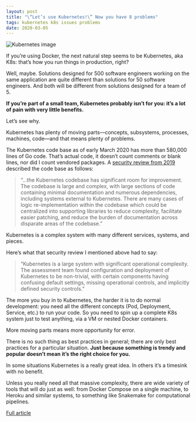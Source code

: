 ```yaml
---
layout: post
title: "\“Let’s use Kubernetes!\” Now you have 8 problems"
tags: kubernetes k8s issues problems
date: 2020-03-05
---
```


![Kubernetes image](https://encrypted-tbn0.gstatic.com/images?q=tbn%3AANd9GcQA4MrqwAQ0sRnVz75oXFe5mDq3vpYgb4ZN2UISQcdu9CvZLCDg)

If you’re using Docker, the next natural step seems to be Kubernetes, aka K8s: that’s how you run things 
in production, right?

Well, maybe. Solutions designed for 500 software engineers working on the same application are quite 
different than solutions for 50 software engineers. And both will be different from solutions designed 
for a team of 5.

**If you’re part of a small team, Kubernetes probably isn’t for you: it’s a lot of pain with very little 
benefits.**

Let’s see why.

Kubernetes has plenty of moving parts—concepts, subsystems, processes, machines, code—and that means plenty of problems.

The Kubernetes code base as of early March 2020 has more than 580,000 lines of Go code. That’s actual code, 
it doesn’t count comments or blank lines, nor did I count vendored packages. A 
[security review from 2019](https://github.com/kubernetes/community/blob/master/wg-security-audit/findings/Kubernetes%20Final%20Report.pdf) 
described the code base as follows:

> “…the Kubernetes codebase has significant room for improvement. The codebase is large and complex, with 
large sections of code containing minimal documentation and numerous dependencies, including systems external 
to Kubernetes. There are many cases of logic re-implementation within the codebase which could be centralized 
into supporting libraries to reduce complexity, facilitate easier patching, and reduce the burden of 
documentation across disparate areas of the codebase.”

Kubernetes is a complex system with many different services, systems, and pieces.

Here’s what that security review I mentioned above had to say:

> “Kubernetes is a large system with significant operational complexity. The assessment team found 
> configuration and deployment of Kubernetes to be non-trivial, with certain components having confusing 
> default settings, missing operational controls, and implicitly defined security controls.”

The more you buy in to Kubernetes, the harder it is to do normal development: you need all the different 
concepts (Pod, Deployment, Service, etc.) to run your code. So you need to spin up a complete K8s system 
just to test anything, via a VM or nested Docker containers.

More moving parts means more opportunity for error.

There is no such thing as best practices in general; there are only best practices for a particular 
situation. **Just because something is trendy and popular doesn’t mean it’s the right choice for you.**

In some situations Kubernetes is a really great idea. In others it’s a timesink with no benefit.

Unless you really need all that massive complexity, there are wide variety of tools that will do just 
as well: from Docker Compose on a single machine, to Heroku and similar systems, to something like 
Snakemake for computational pipelines.

[Full article](https://pythonspeed.com/articles/dont-need-kubernetes/)
